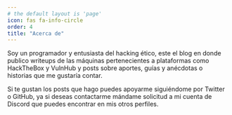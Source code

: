 ```yaml
---
# the default layout is 'page'
icon: fas fa-info-circle
order: 4
title: "Acerca de"
---
```


Soy un programador y entusiasta del hacking ético, este el blog en donde publico writeups de las máquinas pertenecientes a plataformas como 
HackTheBox y VulnHub y posts sobre aportes, guías y anécdotas o historias que me gustaría contar.

Si te gustan los posts que hago puedes apoyarme siguiéndome por Twitter o GitHub, ya si deseas contactarme mándame solicitud a mi cuenta de Discord
que puedes encontrar en mis otros perfiles.

